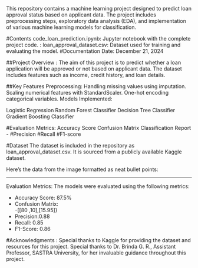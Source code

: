 This repository contains a machine learning project designed to predict loan approval status based on applicant data.
 The project includes preprocessing steps, exploratory data analysis (EDA), and implementation of various machine learning models for classification.

#Contents code_loan_prediction.ipynb: Jupyter notebook with the complete project code. 
                                    : loan_approval_dataset.csv: Dataset used for training and evaluating the model. 
#Documentation Date: December 21, 2024

##Project Overview : 
The aim of this project is to predict whether a loan application will be approved or not based on applicant data. 
The dataset includes features such as income, credit history, and loan details.

##Key Features Preprocessing: Handling missing values using imputation. 
                              Scaling numerical features with StandardScaler. 
                              One-hot encoding categorical variables. 
Models Implemented:

Logistic Regression
Random Forest Classifier
Decision Tree Classifier
Gradient Boosting Classifier

#Evaluation Metrics: Accuracy Score Confusion Matrix Classification Report - #Precision
                                                                             #Recall 
                                                                             #F1-score 

#Dataset The dataset is included in the repository as loan_approval_dataset.csv. It is sourced from a publicly available Kaggle dataset.

Here’s the data from the image formatted as neat bullet points:

---

Evaluation Metrics:
The models were evaluated using the following metrics:  

- Accuracy Score: 87.5%  
- Confusion Matrix:  
  -[[80 ,10],[15.95]}
- Precision:0.88  
- Recall: 0.85  
- F1-Score: 0.86  


#Acknowledgments : 
Special thanks to Kaggle for providing the dataset and resources for this project. 
Special thanks to Dr. Brinda G. R., Assistant Professor, SASTRA University, for her invaluable guidance throughout this project.


